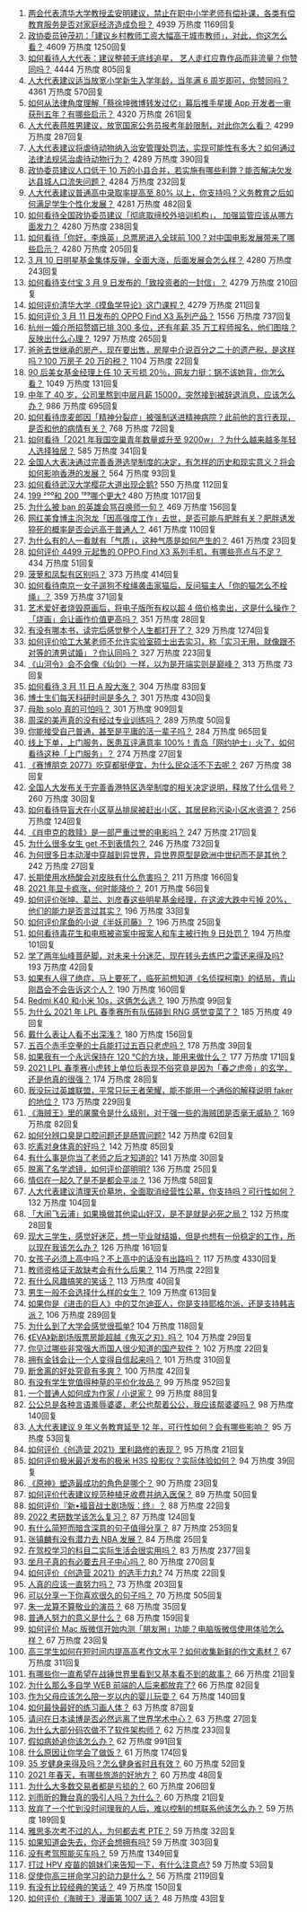 1. [两会代表清华大学教授孟安明建议，禁止在职中小学老师有偿补课，各类有偿教育服务是否对家庭经济造成负担？](https://www.zhihu.com/question/448419438) 4939 万热度 1169回复
1. [政协委员钟茂初：「建议乡村教师工资大幅高于城市教师」，对此，你这怎么看？](https://www.zhihu.com/question/448359133) 4609 万热度 1250回复
1. [如何看待人大代表：建议整顿无底线追星， 艺人走红应靠作品而非流量？你赞同吗？](https://www.zhihu.com/question/448545659) 4444 万热度 805回复
1. [人大代表建议适当放宽小学新生入学年龄，当年满 6 周岁即可，你赞同吗？](https://www.zhihu.com/question/448559898) 4361 万热度 570回复
1. [如何从法律角度理解「蔡徐坤微博转发过亿」幕后推手星援 App 开发者一审获刑五年？有哪些启示？](https://www.zhihu.com/question/448562224) 4320 万热度 261回复
1. [人大代表蒋胜男建议，放宽国家公务员报考年龄限制，对此你怎么看？](https://www.zhihu.com/question/447039783) 4299 万热度 287回复
1. [人大代表建议将虐待动物纳入治安管理处罚法，实现可能性有多大？如何通过法律法规惩治虐待动物行为？](https://www.zhihu.com/question/448536131) 4289 万热度 390回复
1. [政协委员建议人口低于 10 万的小县合并，若实施有哪些利弊？能否解决欠发达县城人口流失问题？](https://www.zhihu.com/question/448537934) 4284 万热度 232回复
1. [人大代表建议普通高中录取率提高至 80% 以上，你支持吗？义务教育之后如何满足学生个性化发展？](https://www.zhihu.com/question/448440699) 4281 万热度 482回复
1. [如何看待全国政协委员建议「彻底取缔校外培训机构」， 加强监管应该从哪方面发力？](https://www.zhihu.com/question/448474428) 4280 万热度 238回复
1. [如何看待「你好，李焕英」总票房进入全球前 100？对中国电影发展带来了哪些启示？](https://www.zhihu.com/question/448705139) 4280 万热度 205回复
1. [3 月 10 日明星基金集体反弹，全面大涨，后面发展会怎么样？](https://www.zhihu.com/question/448591120) 4280 万热度 243回复
1. [如何看待支付宝 3 月 9 日发布的「致投资者的一封信」？](https://www.zhihu.com/question/448531684) 4279 万热度 210回复
1. [如何评价清华大学《摸鱼学导论》这门课程？](https://www.zhihu.com/question/448630016) 4279 万热度 211回复
1. [如何评价 3 月 11 日发布的 OPPO Find X3 系列产品？](https://www.zhihu.com/question/448200613) 1556 万热度 737回复
1. [杭州一婚介所招赘婿已排 300 多位，还有年薪 35 万工程师报名，他们图啥？反映出什么心理？](https://www.zhihu.com/question/448749881) 1297 万热度 265回复
1. [爸爸去世继承的房产，现在要出售，房屋中介说百分之二十的遗产税，是这样吗？100 万房子 20 万的税？](https://www.zhihu.com/question/348287427) 1104 万热度 22回复
1. [90 后美女基金经理上任 10 天亏损 20％，网友力挺：锅不该她背，你怎么看？](https://www.zhihu.com/question/448721696) 1049 万热度 131回复
1. [中年了 40 岁，公司里熬到中层月薪 15000，突然接到被辞退消息，应该怎么办？](https://www.zhihu.com/question/440996574) 986 万热度 695回复
1. [如何看待庞麦郎因「精神分裂症」被强制送进精神病院？此前他的言行表现，是否和他的病情有关？](https://www.zhihu.com/question/448900152) 768 万热度 72回复
1. [如何看待「2021 年我国空巢青年数量或升至 9200w」？为什么越来越多年轻人选择独居？](https://www.zhihu.com/question/448562387) 585 万热度 341回复
1. [全国人大表决通过完善香港选举制度的决定，有怎样的历史和现实意义？将会如何影响香港的发展？](https://www.zhihu.com/question/447712125) 564 万热度 93回复
1. [如何看待武汉大学樱花大道出现企鹅?](https://www.zhihu.com/question/447614949) 550 万热度 112回复
1. [199 ²⁰⁰和 200 ¹⁹⁹哪个更大?](https://www.zhihu.com/question/380167560) 480 万热度 1017回复
1. [为什么被 ban 的英雄会骂召唤师一句？](https://www.zhihu.com/question/435413809) 469 万热度 156回复
1. [网红美食博主泡泡龙「因高强度工作」去世，是否可能与肥胖有关？肥胖诱发猝死的概率是否会远高于普通人？](https://www.zhihu.com/question/448566072) 461 万热度 110回复
1. [为什么有的人一看就有「气质」，这种气质是如何产生的？](https://www.zhihu.com/question/439868962) 461 万热度 23回复
1. [如何评价 4499 元起售的 OPPO Find X3 系列手机，有哪些亮点与不足？](https://www.zhihu.com/question/448819828) 434 万热度 51回复
1. [菠萝和凤梨有区别吗？](https://www.zhihu.com/question/20788381) 373 万热度 414回复
1. [如何看待南京一女子遛狗不栓绳袭击家猫后，反问猫主人「你的猫怎么不栓绳」？](https://www.zhihu.com/question/448711431) 359 万热度 371回复
1. [艺术爱好者烧毁原画后，将电子版所有权以超 4 倍价格卖出，这是什么操作？「烧画」会让画作价值更高吗？](https://www.zhihu.com/question/448715601) 351 万热度 28回复
1. [有没有哪本书，读完后感觉整个人生都打开了？](https://www.zhihu.com/question/419528920) 329 万热度 1274回复
1. [如何评价哈工大某老师不允许实验室硕士出去实习，称「实习无用，就像跟不对等的渣男试婚」？你认同吗？](https://www.zhihu.com/question/448390973) 327 万热度 223回复
1. [《山河令》会不会像《仙剑》一样，以为是开端实则是巅峰？](https://www.zhihu.com/question/448730780) 313 万热度 73回复
1. [如何看待 3 月 11 日 A 股大涨？](https://www.zhihu.com/question/448737124) 304 万热度 83回复
1. [博士生们每天科研时间是多久？](https://www.zhihu.com/question/27154943) 301 万热度 430回复
1. [母胎 solo 真的可怕吗？](https://www.zhihu.com/question/440053207) 301 万热度 909回复
1. [周深的美声真的没有经过专业训练吗？](https://www.zhihu.com/question/302174451) 289 万热度 50回复
1. [你能接受自己普通，甚至是平庸的活一辈子吗？](https://www.zhihu.com/question/442092262) 284 万热度 965回复
1. [线上下单，上门服务，医患互评满意率 100%！青岛「网约护士」火了，如何看待这种「上门服务」？](https://www.zhihu.com/question/448726306) 274 万热度 27回复
1. [《赛博朋克 2077》吃穿都挺便宜，为什么民众活不下去呢？](https://www.zhihu.com/question/448297157) 267 万热度 38回复
1. [全国人大发布关于完善香港特区选举制度的相关决定说明，释放了什么信号？](https://www.zhihu.com/question/447720983) 260 万热度 30回复
1. [如何看待导盲犬在小区草丛排尿被赶出小区，其居民称污染小区水资源？](https://www.zhihu.com/question/447687486) 256 万热度 124回复
1. [《肖申克的救赎》是一部严重过誉的电影吗？](https://www.zhihu.com/question/26063628) 247 万热度 217回复
1. [为什么很多女生 get 不到表情包？](https://www.zhihu.com/question/393293873) 246 万热度 732回复
1. [为何很多日本动漫中穿越到异世界，异世界原型是欧洲中世纪而不是其他？](https://www.zhihu.com/question/274667903) 242 万热度 27回复
1. [长期使用水杨酸会对皮肤有什么危害吗？](https://www.zhihu.com/question/322404035) 211 万热度 166回复
1. [2021 年显卡疯涨，何时能降价？](https://www.zhihu.com/question/439229840) 201 万热度 56回复
1. [如何评价张坤、葛兰、刘彦春这些明星基金经理，在这波大跌中亏掉 20%，他们的能力是否言过其实？](https://www.zhihu.com/question/448502554) 196 万热度 33回复
1. [如何评价尾鱼的小说《半妖司藤》？](https://www.zhihu.com/question/290725933) 196 万热度 25回复
1. [如何看待毒花生和电瓶被盗案中报案人和车主被行拘 9 日处罚？](https://www.zhihu.com/question/448756111) 194 万热度 101回复
1. [学了两年仙峰菩萨脚，对未来十分迷茫，现在转头去练巴之雷还来得及吗?](https://www.zhihu.com/question/448364536) 193 万热度 42回复
1. [如果有人得了绝症，马上要死了，临死前想知道《名侦探柯南》的结局，青山刚昌会不会告诉这个人？](https://www.zhihu.com/question/448275927) 190 万热度 160回复
1. [Redmi K40 和小米 10s，这俩怎么选？](https://www.zhihu.com/question/448352248) 190 万热度 99回复
1. [为什么 2021 年 LPL 春季赛所有队伍碰到 RNG 感觉变菜了？](https://www.zhihu.com/question/448186521) 185 万热度 49回复
1. [戴什么表让人看不出深浅？](https://www.zhihu.com/question/447868724) 180 万热度 156回复
1. [五百个赤手空拳的士兵能打过五百只老虎吗？](https://www.zhihu.com/question/391725102) 178 万热度 39回复
1. [如果我有一个永远保持在 120 ℃的方块，能用来做什么？](https://www.zhihu.com/question/448323743) 177 万热度 171回复
1. [2021 LPL 春季赛小虎转上单位后表现不俗究竟是因为「春之虎帝」的玄学，还是他真的很强？](https://www.zhihu.com/question/448057622) 174 万热度 28回复
1. [我没玩过英雄联盟，平常只玩王者荣耀，能不能用一个通俗的解释说明 faker 的地位？](https://www.zhihu.com/question/432404612) 173 万热度 229回复
1. [《海贼王》里的屠魔令是什么级别，对于强一些的海贼团是否毫无威胁？](https://www.zhihu.com/question/308035500) 169 万热度 82回复
1. [如何分辨口臭是口腔问题还是肠胃问题?](https://www.zhihu.com/question/27883412) 142 万热度 62回复
1. [吃素对身体真的好吗？](https://www.zhihu.com/question/425560491) 142 万热度 85回复
1. [有什么事是你当了老师之后才知道的?](https://www.zhihu.com/question/324672558) 141 万热度 30回复
1. [脱离了名学滤镜，如何评价邵明明?](https://www.zhihu.com/question/448295981) 136 万热度 25回复
1. [情侣在一起久了是不是都会平淡？](https://www.zhihu.com/question/446196157) 136 万热度 58回复
1. [人大代表建议清理天价墓地，全面取消经营性公墓，你支持吗？可行性如何？](https://www.zhihu.com/question/448681236) 132 万热度 104回复
1. [「大闹飞云浦」如果换做其他梁山好汉，是不是就是必死之局？](https://www.zhihu.com/question/344260618) 132 万热度 28回复
1. [现大三学生，感觉好迷茫，想一毕业就结婚，但是也想有一份稳定的工作，所以现在我该怎么办？](https://www.zhihu.com/question/448509738) 126 万热度 161回复
1. [女孩子必须上高中吗？不上高中的话没有出路吗？](https://www.zhihu.com/question/441417513) 117 万热度 4330回复
1. [教师资格证无故缺考会有什么后果？](https://www.zhihu.com/question/300500471) 114 万热度 22回复
1. [有什么风趣搞笑的笑话？](https://www.zhihu.com/question/440941304) 113 万热度 40回复
1. [男生一般不会选择什么样的女生？](https://www.zhihu.com/question/435057725) 109 万热度 613回复
1. [如果你是《进击的巨人》中的艾尔迪亚人，你是支持耶格尔派，还是支持韩吉派？](https://www.zhihu.com/question/442421287) 106 万热度 289回复
1. [为什么到了大学会感觉很孤单?](https://www.zhihu.com/question/306961096) 104 万热度 118回复
1. [《EVA》新剧场版票房能超越《鬼灭之刃》吗？](https://www.zhihu.com/question/447359555) 104 万热度 29回复
1. [你见过哪些非常强大而国人很少知道的国产软件？](https://www.zhihu.com/question/64554518) 102 万热度 22回复
1. [拥有金钱会让一个人变得自信起来吗？](https://www.zhihu.com/question/444854859) 101 万热度 310回复
1. [断舍离的好处究竟有多爽？](https://www.zhihu.com/question/446430795) 100 万热度 42回复
1. [有没有学生党值得种草的平价化妆品？](https://www.zhihu.com/question/298364783) 99 万热度 952回复
1. [一个普通人如何成为作家 / 小说家？](https://www.zhihu.com/question/328727788) 99 万热度 88回复
1. [公公总是各种言语羞辱婆婆，老公也帮着公公，我应该帮婆婆吗？](https://www.zhihu.com/question/447614786) 98 万热度 140回复
1. [人大代表建议 9 年义务教育延至 12 年，可行性如何？会有哪些影响？](https://www.zhihu.com/question/448608723) 95 万热度 53回复
1. [如何评价《创造营 2021》里利路修的表现？](https://www.zhihu.com/question/446164587) 95 万热度 21回复
1. [如何评价极米最近发布的极米 H3S 投影仪？实际体验如何？](https://www.zhihu.com/question/448436304) 94 万热度 39回复
1. [《原神》塑造最成功的角色是哪个？](https://www.zhihu.com/question/448400489) 90 万热度 23回复
1. [如何评价代表建议规范种植牙收费并纳入医保？](https://www.zhihu.com/question/448789738) 89 万热度 50回复
1. [如何评价『新•福音战士剧场版：终』？](https://www.zhihu.com/question/338237742) 88 万热度 22回复
1. [2022 考研数学该怎么复习？](https://www.zhihu.com/question/400670164) 87 万热度 124回复
1. [有什么简短而暗含深意的句子值得分享？](https://www.zhihu.com/question/441503727) 87 万热度 253回复
1. [张镇麟有没有潜力去 NBA 发展？](https://www.zhihu.com/question/448404517) 84 万热度 25回复
1. [在驾校学习的科目二实际生活会很实用吗？](https://www.zhihu.com/question/295631252) 83 万热度 2377回复
1. [坐月子真的有必要去月子中心吗？](https://www.zhihu.com/question/435994110) 80 万热度 270回复
1. [如何评价《创造营 2021》的选手力丸?](https://www.zhihu.com/question/446353441) 74 万热度 22回复
1. [人真的应该一直努力吗？](https://www.zhihu.com/question/446944540) 73 万热度 203回复
1. [可以分享一下你喜欢很久的句子吗？](https://www.zhihu.com/question/446792725) 70 万热度 505回复
1. [朱一龙算不算敬业的演员？](https://www.zhihu.com/question/448687259) 68 万热度 35回复
1. [普通人努力的意义是什么？](https://www.zhihu.com/question/448327476) 68 万热度 159回复
1. [如何评价 Mac 版微信开始内测「朋友圈」功能？电脑版微信使用体验怎么样？](https://www.zhihu.com/question/448824373) 67 万热度 23回复
1. [高三学生如何在短时间内提高高考作文水平？如何收集新鲜的作文素材？](https://www.zhihu.com/question/20545734) 67 万热度 311回复
1. [有哪些你一直希望在战锤世界里看到又基本看不到的故事？](https://www.zhihu.com/question/448247437) 66 万热度 21回复
1. [为什么那么多自学 WEB 前端的人后来都放弃了?](https://www.zhihu.com/question/391474781) 66 万热度 82回复
1. [作为父母应该怎么陪一岁以内的婴儿玩耍？](https://www.zhihu.com/question/381449656) 64 万热度 140回复
1. [如何最快最好的练习画人体？](https://www.zhihu.com/question/357227404) 63 万热度 87回复
1. [请问在日本读博是否必然远离了世界学术中心？](https://www.zhihu.com/question/440354267) 63 万热度 27回复
1. [为什么大部分码农做不了软件架构师？](https://www.zhihu.com/question/36658435) 62 万热度 233回复
1. [假如病娇追你该怎么办？](https://www.zhihu.com/question/436761096) 62 万热度 991回复
1. [什么原因让你学会了做饭？](https://www.zhihu.com/question/448369643) 61 万热度 174回复
1. [35 岁健身来得及吗？怎么健身省时且有效？](https://www.zhihu.com/question/447581842) 60 万热度 52回复
1. [2021 年春天，有哪些旅游的好地方？](https://www.zhihu.com/question/443244685) 60 万热度 48回复
1. [为什么大多数交易者都是亏损的？](https://www.zhihu.com/question/417863518) 60 万热度 206回复
1. [刘雨昕的舞台真的吸引人吗？为什么？](https://www.zhihu.com/question/445814559) 60 万热度 21回复
1. [放弃了一个忙到没时间理我的人后，难以控制的想联系他该怎么办？](https://www.zhihu.com/question/446212719) 59 万热度 189回复
1. [雅思多次考不过的人，为何都去考 PTE？](https://www.zhihu.com/question/442468744) 59 万热度 32回复
1. [如果知道会失去，你还会想拥有吗?](https://www.zhihu.com/question/444167368) 59 万热度 303回复
1. [没有考驾照能买车吗？](https://www.zhihu.com/question/292055963) 59 万热度 1349回复
1. [打过 HPV 疫苗的姐妹们来告知一下，有什么注意点?](https://www.zhihu.com/question/439970350) 59 万热度 53回复
1. [促使你高三拼命学习的动力是什么？](https://www.zhihu.com/question/35708794) 56 万热度 2119回复
1. [有没有比较经典的笑话？](https://www.zhihu.com/question/438330079) 49 万热度 150回复
1. [如何评价《海贼王》漫画第 1007 话？](https://www.zhihu.com/question/448641804) 48 万热度 43回复